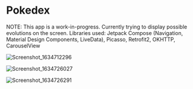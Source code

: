 # Pokedex
NOTE: This app is a work-in-progress. Currently trying to display possible evolutions on the screen.
Libraries used: Jetpack Compose (Navigation, Material Design Components, LiveData), Picasso, Retrofit2, OKHTTP, CarouselView

![Screenshot_1634712296](https://user-images.githubusercontent.com/75265195/138041688-8b278171-ceca-4b8f-82f6-53afea355638.png)

![Screenshot_1634726027](https://user-images.githubusercontent.com/75265195/138077678-44fbbd5f-74ab-47d3-8068-881498e6eb40.png)

![Screenshot_1634726291](https://user-images.githubusercontent.com/75265195/138078171-73658834-a8ca-49f8-bed7-d013e5f04fc6.png)
